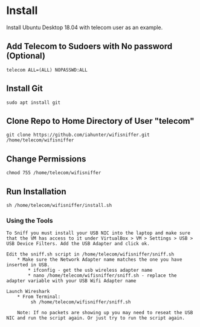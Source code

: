 # Install
Install Ubuntu Desktop 18.04 with telecom user as an example.

## Add Telecom to Sudoers with No password (Optional)
```
telecom ALL=(ALL) NOPASSWD:ALL
```

## Install Git
```
sudo apt install git
```

## Clone Repo to Home Directory of User "telecom"
```
git clone https://github.com/iahunter/wifisniffer.git /home/telecom/wifisniffer
```

## Change Permissions
```
chmod 755 /home/telecom/wifisniffer
```

## Run Installation
```
sh /home/telecom/wifisniffer/install.sh
```

### Using the Tools

```
To Sniff you must install your USB NIC into the laptop and make sure that the VM has access to it under VirtualBox > VM > Settings > USB > USB Device Filters. Add the USB Adapter and click ok. 

Edit the sniff.sh script in /home/telecom/wifisniffer/sniff.sh
	* Make sure the Network Adapter name matches the one you have inserted in USB. 
		* ifconfig - get the usb wireless adapter name
		* nano /home/telecom/wifisniffer/sniff.sh - replace the adapter variable with your USB Wifi Adapter name

Launch Wireshark
	* From Terminal: 
		 sh /home/telecom/wifisniffer/sniff.sh

	Note: If no packets are showing up you may need to reseat the USB NIC and run the script again. Or just try to run the script again. 

```
